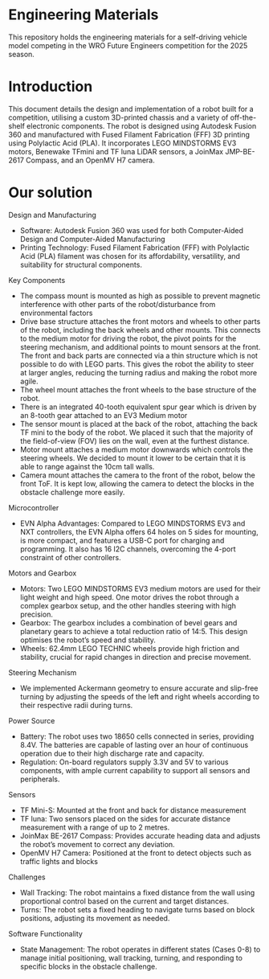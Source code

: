 # Engineering Materials

This repository holds the engineering materials for a self-driving vehicle model competing in the WRO Future Engineers competition for the 2025 season.   

# Introduction
This document details the design and implementation of a robot built for a competition, utilising a custom 3D-printed chassis and a variety of off-the-shelf electronic components. The robot is designed using Autodesk Fusion 360 and manufactured with Fused Filament Fabrication (FFF) 3D printing using Polylactic Acid (PLA). It incorporates LEGO MINDSTORMS EV3 motors,  Benewake TFmini and TF luna LiDAR sensors, a JoinMax JMP-BE-2617 Compass, and an OpenMV H7 camera.

# Our solution
Design and Manufacturing

- Software: Autodesk Fusion 360 was used for both Computer-Aided Design and Computer-Aided Manufacturing
- Printing Technology: Fused Filament Fabrication (FFF) with Polylactic Acid (PLA) filament was chosen for its affordability, versatility, and suitability for structural components.

Key Components

- The compass mount is mounted as high as possible to prevent magnetic interference with other parts of the robot/disturbance from environmental factors
- Drive base structure attaches the front motors and wheels to other parts of the robot, including the back wheels and other mounts. This connects to the medium motor for driving the robot, the pivot points for the steering mechanism, and additional points to mount sensors at the front. The front and back parts are connected via a thin structure which is not possible to do with LEGO parts. This gives the robot the ability to steer at larger angles, reducing the turning radius and making the robot more agile. 
- The wheel mount attaches the front wheels to the base structure of the robot.
- There is an integrated 40-tooth equivalent spur gear which is driven by an 8-tooth gear attached to an EV3 Medium motor
- The sensor mount is placed at the back of the robot, attaching the back TF mini to the body of the robot.  We placed it such that the majority of the field-of-view (FOV) lies on the wall, even at the furthest distance.
- Motor mount attaches a medium motor downwards which controls the steering wheels. We decided to mount it lower to be certain that it is able to range against the 10cm tall walls.
- Camera mount attaches the camera to the front of the robot, below the front ToF. It is kept low, allowing the camera to detect the blocks in the obstacle challenge more easily. 

Microcontroller

- EVN Alpha Advantages: Compared to LEGO MINDSTORMS EV3 and NXT controllers, the EVN Alpha offers 64 holes on 5 sides for mounting, is more compact, and features a USB-C port for charging and programming. It also has 16 I2C channels, overcoming the 4-port constraint of other controllers.

Motors and Gearbox

- Motors: Two LEGO MINDSTORMS EV3 medium motors are used for their light weight and high speed. One motor drives the robot through a complex gearbox setup, and the other handles steering with high precision.
- Gearbox: The gearbox includes a combination of bevel gears and planetary gears to achieve a total reduction ratio of 14:5. This design optimises the robot’s speed and stability.
- Wheels: 62.4mm LEGO TECHNIC wheels provide high friction and stability, crucial for rapid changes in direction and precise movement.


Steering Mechanism
- We implemented Ackermann geometry to ensure accurate and slip-free turning by adjusting the speeds of the left and right wheels according to their respective radii during turns.


Power Source

- Battery: The robot uses two 18650 cells connected in series, providing 8.4V. The batteries are capable of lasting over an hour of continuous operation due to their high discharge rate and capacity.
- Regulation: On-board regulators supply 3.3V and 5V to various components, with ample current capability to support all sensors and peripherals.

Sensors

- TF Mini-S: Mounted at the front and back for distance measurement
- TF luna: Two sensors placed on the sides for accurate distance measurement with a range of up to 2 metres.
- JoinMax BE-2617 Compass: Provides accurate heading data and adjusts the robot’s movement to correct any deviation.
- OpenMV H7 Camera: Positioned at the front to detect objects such as traffic lights and blocks



Challenges

- Wall Tracking: The robot maintains a fixed distance from the wall using proportional control based on the current and target distances.
- Turns: The robot sets a fixed heading to navigate turns based on block positions, adjusting its movement as needed.

Software Functionality

- State Management: The robot operates in different states (Cases 0-8) to manage initial positioning, wall tracking, turning, and responding to specific blocks in the obstacle challenge.


